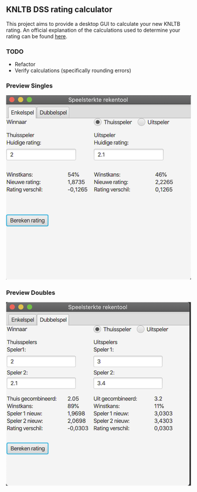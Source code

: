 ## KNLTB DSS rating calculator

This project aims to provide a desktop GUI to calculate your new KNLTB rating.
An official explanation of the calculations used to determine your rating can be found [here](https://www.tennis.nl/media/ornjxpds/dss-uitgebreide-uitleg.pdf).

### TODO
- Refactor
- Verify calculations (specifically rounding errors)

### Preview Singles
![Singles](images/singlesPreview.png)

### Preview Doubles  
![Doubles](images/doublesPreview.png)